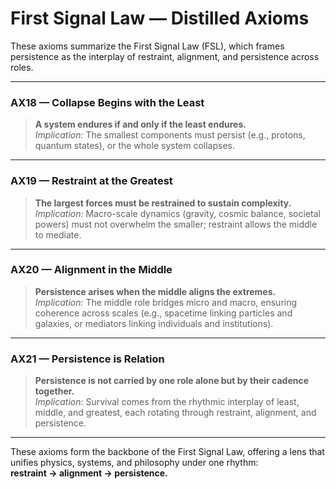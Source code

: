 # First Signal Law — Distilled Axioms

These axioms summarize the First Signal Law (FSL), which frames persistence as the interplay of restraint, alignment, and persistence across roles.

---

### AX18 — Collapse Begins with the Least
> **A system endures if and only if the least endures.**  
*Implication:* The smallest components must persist (e.g., protons, quantum states), or the whole system collapses.

---

### AX19 — Restraint at the Greatest
> **The largest forces must be restrained to sustain complexity.**  
*Implication:* Macro-scale dynamics (gravity, cosmic balance, societal powers) must not overwhelm the smaller; restraint allows the middle to mediate.

---

### AX20 — Alignment in the Middle
> **Persistence arises when the middle aligns the extremes.**  
*Implication:* The middle role bridges micro and macro, ensuring coherence across scales (e.g., spacetime linking particles and galaxies, or mediators linking individuals and institutions).

---

### AX21 — Persistence is Relation
> **Persistence is not carried by one role alone but by their cadence together.**  
*Implication:* Survival comes from the rhythmic interplay of least, middle, and greatest, each rotating through restraint, alignment, and persistence.

---

These axioms form the backbone of the First Signal Law, offering a lens that unifies physics, systems, and philosophy under one rhythm:  
**restraint → alignment → persistence.**
